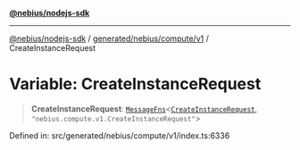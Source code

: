[**@nebius/nodejs-sdk**](../../../../../README.md)

---

[@nebius/nodejs-sdk](../../../../../README.md) / [generated/nebius/compute/v1](../README.md) / CreateInstanceRequest

# Variable: CreateInstanceRequest

> **CreateInstanceRequest**: [`MessageFns`](../../../../../runtime/protos/core/interfaces/MessageFns.md)\<[`CreateInstanceRequest`](../interfaces/CreateInstanceRequest.md), `"nebius.compute.v1.CreateInstanceRequest"`\>

Defined in: src/generated/nebius/compute/v1/index.ts:6336
